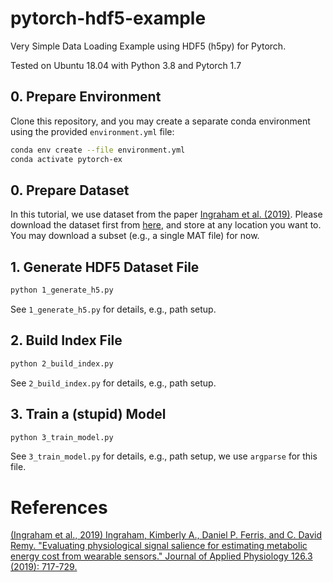 # pytorch-hdf5-example
Very Simple Data Loading Example using HDF5 (h5py) for Pytorch.

Tested on Ubuntu 18.04 with Python 3.8 and Pytorch 1.7

## 0. Prepare Environment
Clone this repository, and you may create a separate conda environment using the provided `environment.yml` file:

```bash
conda env create --file environment.yml
conda activate pytorch-ex
```

## 0. Prepare Dataset
In this tutorial, we use dataset from the paper [Ingraham et al. (2019)](#ingraham2019).
Please download the dataset first from [here](https://figshare.com/articles/dataset/Predicting_energy_cost_from_wearable_sensors_A_dataset_of_energetic_and_physiological_wearable_sensor_data_from_healthy_individuals_performing_multiple_physical_activities/7473191), and store at any location you want to.
You may download a subset (e.g., a single MAT file) for now.

## 1. Generate HDF5 Dataset File 
```bash
python 1_generate_h5.py
```
See `1_generate_h5.py` for details, e.g., path setup.

## 2. Build Index File 
```bash
python 2_build_index.py
```
See `2_build_index.py` for details, e.g., path setup.

## 3. Train a (stupid) Model 
```bash
python 3_train_model.py
```
See `3_train_model.py` for details, e.g., path setup, we use `argparse` for this file.



# References

<a name="ingraham2019"></a>[(Ingraham et al., 2019) Ingraham, Kimberly A., Daniel P. Ferris, and C. David Remy. "Evaluating physiological signal salience for estimating metabolic energy cost from wearable sensors." Journal of Applied Physiology 126.3 (2019): 717-729.](https://journals.physiology.org/doi/full/10.1152/japplphysiol.00714.2018)
